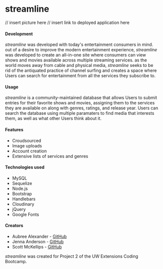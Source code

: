 # streamline

// insert picture here
// insert link to deployed application here

#### Development

_streamline_ was developed with today's entertainment consumers in mind.  out of a desire to improve the modern entertainment experience, _streamline_ was developed to create an all-in-one site where consumers can view shows and movies available across multiple streaming services.  as the world moves away from cable and physical media, _streamline_ seeks to be rid of the antiquated practice of channel surfing and creates a space where Users can search for entertainment from all the services they subscribe to.

#### Usage

_streamline_ is a community-maintained database that allows Users to submit entries for their favorite shows and movies, assigning them to the services they are available on along with genres, ratings, and release year.  Users can search the database using multiple paramaters to find media that interests them, as well as what other Users think about it.

#### Features

* Croudsourced
* Image uploads
* Account creation
* Extensive lists of services and genres

#### Technologies used

* MySQL
* Sequelize
* Node.js
* Bootstrap
* Handlebars
* Cloudinary
* jQuery
* Google Fonts

#### Creators
* Aubree Alexander - [GitHub](https://github.com/aubree-alexander)
* Jenna Anderson - [GitHub](https://github.com/jennaanderson00)
* Scott McKellips - [GitHub](https://github.com/smckelli)

_streamline_ was created for Project 2 of the UW Extensions Coding Bootcamp.
